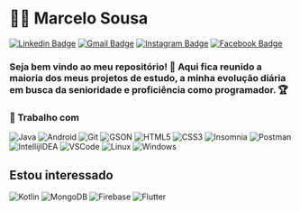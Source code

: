 # :man_technologist: Marcelo Sousa
[![Linkedin Badge](https://img.shields.io/badge/-Marcelo-blue?style=flat-square&logo=Linkedin&logoColor=white&link=https://www.linkedin.com/in/marcel0sousa/)](https://www.linkedin.com/in/marcel0sousa/)
[![Gmail Badge](https://img.shields.io/badge/-Marcelo-c14438?style=flat-square&logo=Gmail&logoColor=white&link=mailto:a.sousa.ff@gmail.com)](mailto:a.sousa.ff@gmail.com)
[![Instagram Badge](https://img.shields.io/badge/-Marcelo-a43b9d?style=flat-square&logo=Instagram&logoColor=white&link=https://www.instagram.com/marcel0_sous4/?hl=pt-br)](https://www.instagram.com/marcel0_sous4/?hl=pt-br)
[![Facebook Badge](https://img.shields.io/badge/-Marcelo-blue?style=flat-square&logo=Facebook&logoColor=white&link=https://www.facebook.com/Marcel0Sousa/)](https://www.facebook.com/Marcel0Sousa/)

### Seja bem vindo ao meu repositório! 👋 Aqui fica reunido a maioria dos meus projetos de estudo, a minha evolução diária em busca da senioridade e proficiência como programador. 🏆

### 💼 Trabalho com
![Java](https://img.shields.io/badge/-Java-E42D2C?style=flat-square&logo=java&logoColor=white)
![Android](https://img.shields.io/badge/-Android-32DE84?style=flat-square&logo=android&logoColor=white)
![Git](https://img.shields.io/badge/-Git-F05032?style=flat-square&logo=git&logoColor=white)
![GSON](https://img.shields.io/badge/-GSON-F89820?style=flat-square&logo=gson&logoColor=white)
![HTML5](https://img.shields.io/badge/-HTML5-E34F26?style=flat-square&logo=html5&logoColor=white)
![CSS3](https://img.shields.io/badge/-CSS3-549FDE?style=flat-square&logo=css3&logoColor=white)
![Insomnia](https://img.shields.io/badge/-Insomnia-5849BE?style=flat-square&logo=insomnia&logoColor=white)
![Postman](https://img.shields.io/badge/-Postman-FD602F?style=flat-square&logo=postman&logoColor=white)
![IntellijIDEA](https://img.shields.io/badge/-IntellijIDEA-C83C76?style=flat-square&logo=intellij-idea&logoColor=white)
![VSCode](https://img.shields.io/badge/-VSCode-0085D1?style=flat-square&logo=visual-studio-code&logoColor=white)
![Linux](https://img.shields.io/badge/-Linux-16C60C?style=flat-square&logo=linux&logoColor=white)
![Windows](https://img.shields.io/badge/-Windows-00ADEF?style=flat-square&logo=windows&logoColor=white)

## Estou interessado
![Kotlin](https://img.shields.io/badge/-Kotlin-CE608A?style=flat-square&logo=kotlin&logoColor=white)
![MongoDB](https://img.shields.io/badge/-MongoDB-13aa52?style=flat-square&logo=mongodb&logoColor=white)
![Firebase](https://img.shields.io/badge/-Firebase-F5820D?style=flat-square&logo=firebase&logoColor=white)
![Flutter](https://img.shields.io/badge/-Flutter-54C5F8?style=flat-square&logo=flutter&logoColor=white)
